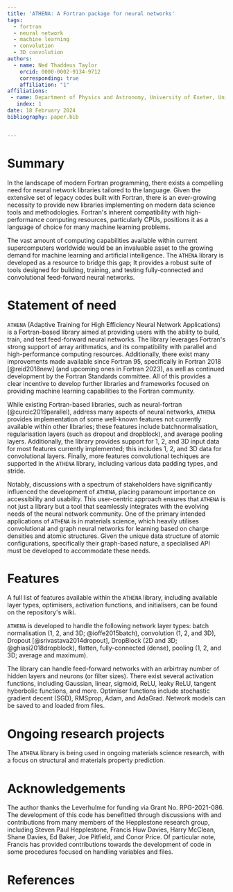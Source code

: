 ```yaml
---
title: 'ATHENA: A Fortran package for neural networks'
tags:
  - fortran
  - neural network
  - machine learning
  - convolution
  - 3D convolution
authors:
  - name: Ned Thaddeus Taylor
    orcid: 0000-0002-9134-9712
    corresponding: true
    affiliation: "1"
affiliations:
 - name: Department of Physics and Astronomy, University of Exeter, United Kingdom, EX4 4QL
   index: 1
date: 18 February 2024
bibliography: paper.bib


---
```


# Summary

In the landscape of modern Fortran programming, there exists a compelling need for neural network libraries tailored to the language. Given the extensive set of legacy codes built with Fortran, there is an ever-growing necessity to provide new libraries implementing on modern data science tools and methodologies. Fortran's inherent compatibility with high-performance computing resources, particularly CPUs, positions it as a language of choice for many machine learning problems.

The vast amount of computing capabilities available within current supercomputers worldwide would be an invaluable asset to the growing demand for machine learning and artificial intelligence. The `ATHENA` library is developed as a resource to bridge this gap; It provides a  robust suite of tools designed for building, training, and testing fully-connected and convolutional feed-forward neural networks. 

# Statement of need

`ATHENA` (Adaptive Training for High Efficiency Neural Network Applications) is a Fortran-based library aimed at providing users with the ability to build, train, and test feed-forward neural networks. The library leverages Fortran's strong support of array arithmatics, and its compatibility with parallel and high-performance computing resources. Additionally, there exist many improvements made available since Fortran 95, specifically in Fortran 2018 [@reid2018new] (and upcoming ones in Fortran 2023), as well as continued development by the Fortran Standards committee. All of this provides a clear incentive to develop further libraries and frameworks focused on providing machine learning capabilities to the Fortran community.



While existing Fortran-based libraries, such as neural-fortran (@curcic2019parallel), address many aspects of neural networks, `ATHENA` provides implementation of some well-known features not currently available within other libraries; these features include batchnormalisation, regularisation layers (such as dropout and dropblock), and average pooling layers.
Additionally, the library provides support for 1, 2, and 3D input data for most features currently implemented; this includes 1, 2, and 3D data for convolutional layers.
Finally, more features convolutional techiques are supported in the `ATHENA` library, including various data padding types, and stride.

Notably, discussions with a spectrum of stakeholders have significantly influenced the development of `ATHENA`, placing paramount importance on accessibility and usability.
This user-centric approach ensures that `ATHENA` is not just a library but a tool that seamlessly integrates with the evolving needs of the neural network community.
One of the primary intended applications of `ATHENA` is in materials science, which heavily utilises convolutional and graph neural networks for learning based on charge densities and atomic structures.
Given the unique data structure of atomic configurations, specifically their graph-based nature, a specialised API must be developed to accommodate these needs.


# Features

A full list of features available within the `ATHENA` library, including available layer types, optimisers, activation functions, and initialisers, can be found on the repository's wiki.

`ATHENA` is developed to handle the following network layer types: batch normalisation (1, 2, and 3D; @ioffe2015batch), convolution (1, 2, and 3D), Dropout [@srivastava2014dropout], DropBlock (2D and 3D; @ghiasi2018dropblock), flatten, fully-connected (dense), pooling (1, 2, and 3D; average and maximum).

The library can handle feed-forward networks with an arbirtray number of hidden layers and neurons (or filter sizes). There exist several activation functions, including Gaussian, linear, sigmoid, ReLU, leaky ReLU, tangent hyberbolic functions, and more. Optimiser functions include stochastic gradient decent (SGD), RMSprop, Adam, and AdaGrad. Network models can be saved to and loaded from files.

# Ongoing research projects

The `ATHENA` library is being used in ongoing materials science research, with a focus on structural and materials property prediction.

# Acknowledgements

The author thanks the Leverhulme for funding via Grant No. RPG-2021-086. The development of this code has benefitted through discussions with and contributions from many members of the Hepplestone research group, including Steven Paul Hepplestone, Francis Huw Davies, Harry McClean, Shane Davies, Ed Baker, Joe Pitfield, and Conor Price. Of particular note, Francis has provided contributions towards the development of code in some procedures focused on handling variables and files.

# References
